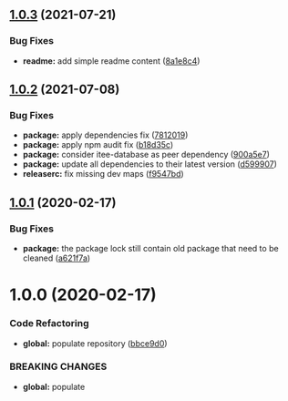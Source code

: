 ## [1.0.3](https://github.com/Itee/itee-elasticsearch/compare/v1.0.2...v1.0.3) (2021-07-21)


### Bug Fixes

* **readme:** add simple readme content ([8a1e8c4](https://github.com/Itee/itee-elasticsearch/commit/8a1e8c42ce992c6b18183adee084c4da7d97523c))

## [1.0.2](https://github.com/Itee/itee-elasticsearch/compare/v1.0.1...v1.0.2) (2021-07-08)


### Bug Fixes

* **package:** apply dependencies fix ([7812019](https://github.com/Itee/itee-elasticsearch/commit/78120191bdc52924266439ee37a9c04d174b8551))
* **package:** apply npm audit fix ([b18d35c](https://github.com/Itee/itee-elasticsearch/commit/b18d35cae7651ec379e72ee096f0024bcaca748c))
* **package:** consider itee-database as peer dependency ([900a5e7](https://github.com/Itee/itee-elasticsearch/commit/900a5e706d9cdd65866e80eb0a23e89e3b028eef))
* **package:** update all dependencies to their latest version ([d599907](https://github.com/Itee/itee-elasticsearch/commit/d599907fc0071352f6ced66945fe9184c24bee7b))
* **releaserc:** fix missing dev maps ([f9547bd](https://github.com/Itee/itee-elasticsearch/commit/f9547bd0ec9bcf3eef377917962a3fe16303ef58))

## [1.0.1](https://github.com/Itee/itee-elasticsearch/compare/v1.0.0...v1.0.1) (2020-02-17)


### Bug Fixes

* **package:** the package lock still contain old package that need to be cleaned ([a621f7a](https://github.com/Itee/itee-elasticsearch/commit/a621f7a6ab85c6626e6319ea859a89215283a736))

# 1.0.0 (2020-02-17)


### Code Refactoring

* **global:** populate repository ([bbce9d0](https://github.com/Itee/itee-elasticsearch/commit/bbce9d0ff0f0c953fd1feb46aede160782c51dd1))


### BREAKING CHANGES

* **global:** populate
